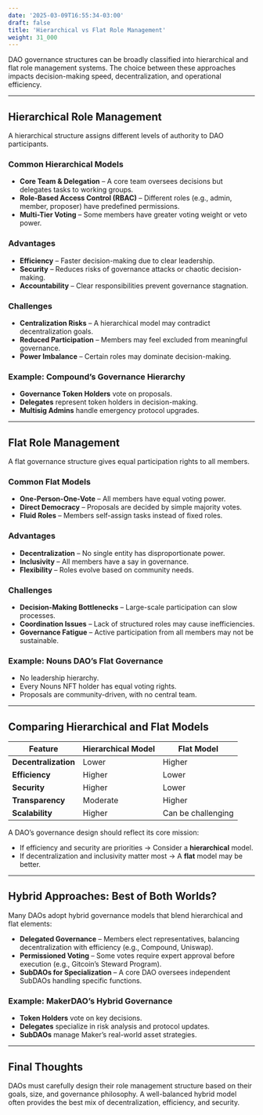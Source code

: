 ```yaml
---
date: '2025-03-09T16:55:34-03:00'
draft: false
title: 'Hierarchical vs Flat Role Management'
weight: 31_000
---
```


DAO governance structures can be broadly classified into hierarchical and flat role management systems. The choice between these approaches impacts decision-making speed, decentralization, and operational efficiency.  

---

## **Hierarchical Role Management**  

A hierarchical structure assigns different levels of authority to DAO participants.  

### **Common Hierarchical Models**  
- **Core Team & Delegation** – A core team oversees decisions but delegates tasks to working groups.  
- **Role-Based Access Control (RBAC)** – Different roles (e.g., admin, member, proposer) have predefined permissions.  
- **Multi-Tier Voting** – Some members have greater voting weight or veto power.  

### **Advantages**  
- **Efficiency** – Faster decision-making due to clear leadership.  
- **Security** – Reduces risks of governance attacks or chaotic decision-making.  
- **Accountability** – Clear responsibilities prevent governance stagnation.  

### **Challenges**  
- **Centralization Risks** – A hierarchical model may contradict decentralization goals.  
- **Reduced Participation** – Members may feel excluded from meaningful governance.  
- **Power Imbalance** – Certain roles may dominate decision-making.  

### **Example: Compound’s Governance Hierarchy**  
- **Governance Token Holders** vote on proposals.  
- **Delegates** represent token holders in decision-making.  
- **Multisig Admins** handle emergency protocol upgrades.  

---

## **Flat Role Management**  

A flat governance structure gives equal participation rights to all members.  

### **Common Flat Models**  
- **One-Person-One-Vote** – All members have equal voting power.  
- **Direct Democracy** – Proposals are decided by simple majority votes.  
- **Fluid Roles** – Members self-assign tasks instead of fixed roles.  

### **Advantages**  
- **Decentralization** – No single entity has disproportionate power.  
- **Inclusivity** – All members have a say in governance.  
- **Flexibility** – Roles evolve based on community needs.  

### **Challenges**  
- **Decision-Making Bottlenecks** – Large-scale participation can slow processes.  
- **Coordination Issues** – Lack of structured roles may cause inefficiencies.  
- **Governance Fatigue** – Active participation from all members may not be sustainable.  

### **Example: Nouns DAO’s Flat Governance**  
- No leadership hierarchy.  
- Every Nouns NFT holder has equal voting rights.  
- Proposals are community-driven, with no central team.  

---

## **Comparing Hierarchical and Flat Models**  

| Feature            | Hierarchical Model  | Flat Model |
|-------------------|------------------|-----------|
| **Decentralization** | Lower  | Higher |
| **Efficiency** | Higher | Lower |
| **Security** | Higher | Lower |
| **Transparency** | Moderate | Higher |
| **Scalability** | Higher | Can be challenging |

A DAO’s governance design should reflect its core mission:  
- If efficiency and security are priorities → Consider a **hierarchical** model.  
- If decentralization and inclusivity matter most → A **flat** model may be better.  

---

## **Hybrid Approaches: Best of Both Worlds?**  

Many DAOs adopt hybrid governance models that blend hierarchical and flat elements:  

- **Delegated Governance** – Members elect representatives, balancing decentralization with efficiency (e.g., Compound, Uniswap).  
- **Permissioned Voting** – Some votes require expert approval before execution (e.g., Gitcoin’s Steward Program).  
- **SubDAOs for Specialization** – A core DAO oversees independent SubDAOs handling specific functions.  

### **Example: MakerDAO’s Hybrid Governance**  
- **Token Holders** vote on key decisions.  
- **Delegates** specialize in risk analysis and protocol updates.  
- **SubDAOs** manage Maker’s real-world asset strategies.  

---

## **Final Thoughts**  

DAOs must carefully design their role management structure based on their goals, size, and governance philosophy. A well-balanced hybrid model often provides the best mix of decentralization, efficiency, and security.  


